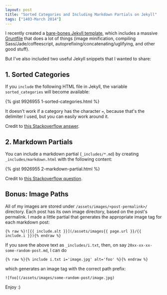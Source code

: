 ```yaml
---
layout: post
title: "Sorted Categories and Including Markdown Partials on Jekyll"
tags: ["1403-March 2014"]
---
```


I recently created a [bare-bones Jekyll template](http://jekyll.chibi.io/), which includes a massive [Gruntfile](https://github.com/chibicode/jekyll-base-template/blob/gh-pages/Gruntfile.coffee) that does a lot of things (image minification, compiling Sass/Jade/coffeescript, autoprefixing/concatenating/uglifying, and other good stuff).

But I've also included two useful Jekyll snippets that I wanted to share:

## 1. Sorted Categories

If you `include` the following HTML file in Jekyll, the variable `sorted_categories` will become available:

{% gist 9926955 1-sorted-categories.html %}

It doesn't work if a category has the character `=`, because that's the delimiter I used, but you can easily work around it.

Credit to [this Stackoverflow answer](http://stackoverflow.com/a/18221512/114157).

## 2. Markdown Partials

You can include a markdown partial (`_includes/*.md`) by creating `_includes/markdown.html` with the following content:

{% gist 9926955 2-markdown-partial.html %}

Credit to [this Stackoverflow question](http://stackoverflow.com/q/7226076/114157).

## Bonus: Image Paths

All of my images are stored under `/assets/images/<post-permalink>/` directory. Each post has its own image directory, based on the post's permalink. I made a little partial that generates the appropriate image tag for each markdown post:

```
{% raw %}![{{ include.alt }}](/assets/images{{ page.url }}/{{ include.i }}){% endraw %}
```

If you save the above text as `_includes/i.txt`, then, on say `20xx-xx-xx-some-random-post.md`, I can do

```
{% raw %}{% include i.txt i='image.jpg' alt='foo' %}{% endraw %}
```

which generates an image tag with the correct path prefix:

```
![foo](/assets/images/some-random-post/image.jpg)
```

Enjoy :)
